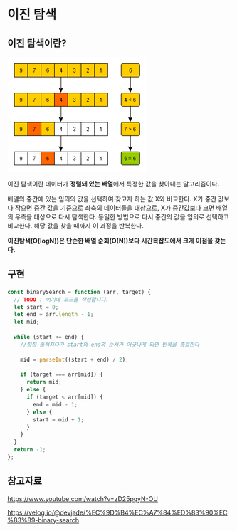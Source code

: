 # 이진 탐색

## 이진 탐색이란?

<img src="./img/binary.png">

이진 탐색이란 데이터가 **정렬돼 있는 배열**에서 특정한 값을 찾아내는 알고리즘이다.

배열의 중간에 있는 임의의 값을 선택하여 찾고자 하는 값 X와 비교한다. X가 중간 값보다 작으면 중간 값을 기준으로 좌측의 데이터들을 대상으로, X가 중간값보다 크면 배열의 우측을 대상으로 다시 탐색한다. 동일한 방법으로 다시 중간의 값을 임의로 선택하고 비교한다. 해당 값을 찾을 때까지 이 과정을 반복한다.

**이진탐색(O(logN))은 단순한 배열 순회(O(N))보다 시간복잡도에서 크게 이점을 갖는다.**

## 구현

```js
const binarySearch = function (arr, target) {
  // TODO : 여기에 코드를 작성합니다.
  let start = 0;
  let end = arr.length - 1;
  let mid;

  while (start <= end) {
    //점점 좁혀지다가 start와 end의 순서가 어긋나게 되면 반복을 종료한다

    mid = parseInt((start + end) / 2);

    if (target === arr[mid]) {
      return mid;
    } else {
      if (target < arr[mid]) {
        end = mid - 1;
      } else {
        start = mid + 1;
      }
    }
  }
  return -1;
};
```

## 참고자료

https://www.youtube.com/watch?v=zD25pqyN-OU

https://velog.io/@devjade/%EC%9D%B4%EC%A7%84%ED%83%90%EC%83%89-binary-search
